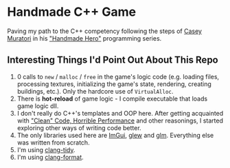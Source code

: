 # Handmade C++ Game

Paving my path to the C++ competency following the steps of [Casey Muratori](https://caseymuratori.com/about) in his ["Handmade Hero"](https://handmadehero.org/) programming series.

## Interesting Things I'd Point Out About This Repo

1. 0 calls to `new` / `malloc` / `free` in the game's logic code (e.g. loading files, processing textures, initializing the game's state, rendering, creating buildings, etc.). Only the hardcore use of `VirtualAlloc`.
2. There is **hot-reload** of game logic - I compile executable that loads game logic dll.
3. I don't really do C++'s templates and OOP here. After getting acquainted with ["Clean" Code, Horrible Performance](https://www.youtube.com/watch?v=tD5NrevFtbU) and other reasonings, I started exploring other ways of writing code better.
4. The only libraries used here are [ImGui](https://github.com/ocornut/imgui), [glew](https://github.com/nigels-com/glew) and [glm](https://github.com/g-truc/glm). Everything else was written from scratch.
5. I'm using [clang-tidy](https://clang.llvm.org/extra/clang-tidy/).
6. I'm using [clang-format](https://clang.llvm.org/docs/ClangFormat.html).
